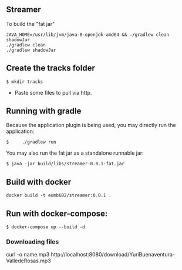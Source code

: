 ## Streamer

To build the "fat jar"
```shell script
JAVA_HOME=/usr/lib/jvm/java-8-openjdk-amd64 && ./gradlew clean shadowJar
./gradlew clean
./gradlew shadowJar
```
## Create the tracks folder
```shell script
$ mkdir tracks
```
* Paste some files to pull via http.

## Running with gradle
Because the application plugin is being used, you may directly run the application:

```shell script
$     ./gradlew run
```

You may also run the fat jar as a standalone runnable jar:
```shell script
$ java -jar build/libs/streamer-0.0.1-fat.jar
```

## Build with docker
```shell script
docker build -t eumb602/streamer:0.0.1 .
``` 
## Run with docker-compose:
```shell script
$ docker-compose up --build -d
```
### Downloading files
curl -o name.mp3 http://localhost:8080/download/YuriBuenaventura-ValledeRosas.mp3
